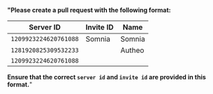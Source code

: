 

**"Please create a pull request with the following format:**

| Server ID               | Invite ID   | Name |
|-------------------------|-------------|------|
| `1209923224620761088`     | Somnia      | Somnia|
| `1281920825309532233`     |       | Autheo|
| `1209923224620761088`     |   | |

**Ensure that the correct `server id` and `invite id` are provided in this format.**"

